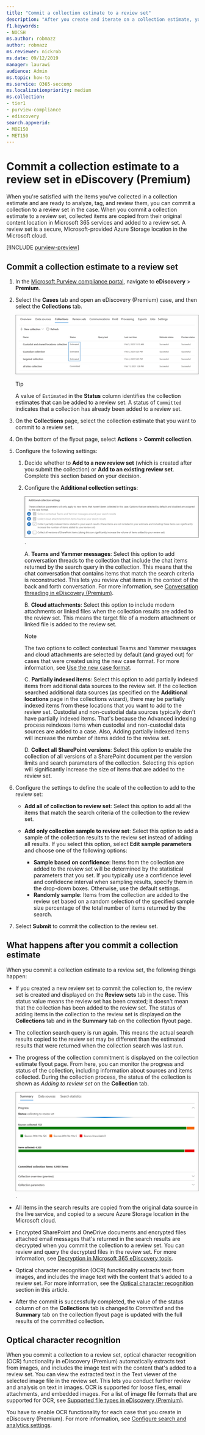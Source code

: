 ```yaml
---
title: "Commit a collection estimate to a review set"
description: "After you create and iterate on a collection estimate, you can commit it to a review set. When you commit a collection estimate, the collected items are added to review set in the case. After the collected items are in the review set, you can analyze, review, and export them."
f1.keywords:
- NOCSH
ms.author: robmazz
author: robmazz
ms.reviewer: nickrob
ms.date: 09/12/2019
manager: laurawi
audience: Admin
ms.topic: how-to
ms.service: O365-seccomp
ms.localizationpriority: medium
ms.collection:
- tier1
- purview-compliance
- ediscovery
search.appverid: 
- MOE150
- MET150
---
```


# Commit a collection estimate to a review set in eDiscovery (Premium)

When you're satisfied with the items you've collected in a collection estimate and are ready to analyze, tag, and review them, you can commit a collection to a review set in the case. When you commit a collection estimate to a review set, collected items are copied from their original content location in Microsoft 365 services and added to a review set. A review set is a secure, Microsoft-provided Azure Storage location in the Microsoft cloud.

[!INCLUDE [purview-preview](../includes/purview-preview.md)]

## Commit a collection estimate to a review set

1. In the [Microsoft Purview compliance portal](https://compliance.microsoft.com/), navigate to **eDiscovery** > **Premium**.

2. Select the **Cases** tab and open an eDiscovery (Premium) case, and then select the **Collections** tab.

   ![List of collections in a case.](../media/CommitDraftCollections1.png)

   > [!TIP]
   > A value of `Estimated` in the **Status** column identifies the collection estimates that can be added to a review set. A status of `Committed` indicates that a collection has already been added to a review set.

3. On the **Collections** page, select the collection estimate that you want to commit to a review set.

4. On the bottom of the flyout page, select **Actions** > **Commit collection**.

5. Configure the following settings:

   1. Decide whether to **Add to a new review set** (which is created after you submit the collection) or **Add to an existing review set**. Complete this section based on your decision.

   2. Configure the **Additional collection settings**:

      ![Configure additional collection settings.](../media/ediscovery-additional-collection-settings.png).

       A. **Teams and Yammer messages**: Select this option to add conversation threads to the collection that include the chat items returned by the search query in the collection. This means that the chat conversation that contains items that match the search criteria is reconstructed. This lets you review chat items in the context of the back and forth conversation. For more information, see [Conversation threading in eDiscovery (Premium)](ediscovery-conversation-review-sets.md).

       B. **Cloud attachments**: Select this option to include modern attachments or linked files when the collection results are added to the review set. This means the target file of a modern attachment or linked file is added to the review set.

       > [!NOTE]
       > The two options to collect contextual Teams and Yammer messages and cloud attachments are selected by default (and grayed out) for cases that were created using the new case format. For more information, see [Use the new case format](ediscovery-new-case-format.md).

       C. **Partially indexed items**: Select this option to add partially indexed items from additional data sources to the review set. If the collection searched additional data sources (as specified on the **Additional locations** page in the collections wizard), there may be partially indexed items from these locations that you want to add to the review set. Custodial and non-custodial data sources typically don't have partially indexed items. That's because the Advanced indexing process reindexes items when custodial and non-custodial data sources are added to a case. Also, Adding partially indexed items will increase the number of items added to the review set.

      D. **Collect all SharePoint versions**: Select this option to enable the collection of all versions of a SharePoint document per the version limits and search parameters of the collection. Selecting this option will significantly increase the size of items that are added to the review set.

6. Configure the settings to define the scale of the collection to add to the review set:

      - **Add all of collection to review set**: Select this option to add all the items that match the search criteria of the collection to the review set.

      - **Add only collection sample to review set**: Select this option to add a sample of the collection results to the review set instead of adding all results. If you select this option, select **Edit sample parameters** and choose one of the following options:

         - **Sample based on confidence**: Items from the collection are added to the review set will be determined by the statistical parameters that you set. If you typically use a confidence level and confidecne interval when sampling results, specify them in the drop-down boxes. Otherwise, use the default settings.
         - **Randomly sample**: Items from the collection are added to the review set based on a random selection of the specified sample size percentage of the total number of items returned by the search.

7. Select **Submit** to commit the collection to the review set.

## What happens after you commit a collection estimate

When you commit a collection estimate to a review set, the following things happen:

- If you created a new review set to commit the collection to, the review set is created and displayed on the **Review sets** tab in the case. This status value means the review set has been created; it doesn't mean that the collection has been added to the review set. The status of adding items in the collection to the review set is displayed on the **Collections** tab and in the **Summary** tab on the collection flyout page.

- The collection search query is run again. This means the actual search results copied to the review set may be different than the estimated results that were returned when the collection search was last run.

- The progress of the collection commitment is displayed on the collection estimate flyout page. From here, you can monitor the progress and status of the collection, including information about sources and items collected. During the collection process, the status of the collection is shown as *Adding to review set* on the **Collection** tab.

    ![Collection commit status and progress.](../media/ediscovery-collection-commit-status.png).

- All items in the search results are copied from the original data source in the live service, and copied to a secure Azure Storage location in the Microsoft cloud.

- Encrypted SharePoint and OneDrive documents and encrypted files attached email messages that's returned in the search results are decrypted when you commit the collection to a review set. You can review and query the decrypted files in the review set. For more information, see [Decryption in Microsoft 365 eDiscovery tools](ediscovery-decryption.md).

- Optical character recognition (OCR) functionality extracts text from images, and includes the image text with the content that's added to a review set. For more information, see the [Optical character recognition](#optical-character-recognition) section in this article.

- After the commit is successfully completed, the value of the status column of on the **Collections** tab is changed to *Committed* and the **Summary** tab on the collection flyout page is updated with the full results of the committed collection.

## Optical character recognition

When you commit a collection to a review set, optical character recognition (OCR) functionality in eDiscovery (Premium) automatically extracts text from images, and includes the image text with the content that's added to a review set. You can view the extracted text in the Text viewer of the selected image file in the review set. This lets you conduct further review and analysis on text in images. OCR is supported for loose files, email attachments, and embedded images. For a list of image file formats that are supported for OCR, see [Supported file types in eDiscovery (Premium)](ediscovery-supported-file-types.md#image).

You have to enable OCR functionality for each case that you create in eDiscovery (Premium). For more information, see [Configure search and analytics settings](ediscovery-configure-search-and-analytics-settings.md#optical-character-recognition-ocr).
